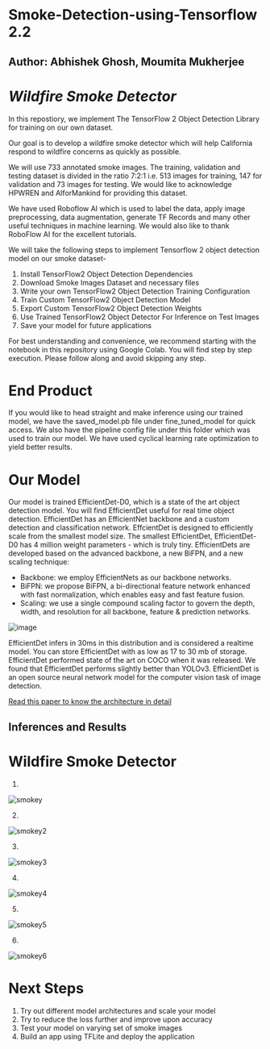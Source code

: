# Smoke-Detection-using-Tensorflow 2.2

## Author: Abhishek Ghosh, Moumita Mukherjee

# *Wildfire Smoke Detector*

In this repostiory, we implement The TensorFlow 2 Object Detection Library for training on our own dataset.

Our goal is to develop a wildfire smoke detector which will help California respond to wildfire concerns as quickly as possible.

We will use 733 annotated smoke images. The training, validation and testing dataset is divided in the ratio 7:2:1 i.e. 513 images for training, 147 for validation and 73 images for testing. We would like to acknowledge HPWREN and AIforMankind for providing this dataset.

We have used Roboflow AI which is used to label the data, apply image preprocessing, data augmentation, generate TF Records and many other useful techniques in machine learning. We would also like to thank RoboFlow AI for the excellent tutorials.

We will take the following steps to implement Tensorflow 2 object detection model on our smoke dataset-

1. Install TensorFlow2 Object Detection Dependencies
2. Download Smoke Images Dataset and necessary files
3. Write your own TensorFlow2 Object Detection Training Configuration
4. Train Custom TensorFlow2 Object Detection Model
5. Export Custom TensorFlow2 Object Detection Weights
6. Use Trained TensorFlow2 Object Detector For Inference on Test Images
7. Save your model for future applications

For best understanding and convenience, we recommend starting with the notebook in this repository using Google Colab. You will find step by step execution. Please follow along and avoid skipping any step. 

# End Product

If you would like to head straight and make inference using our trained model, we have the saved_model.pb file under fine_tuned_model for quick access. We also have the  pipeline config file under this folder which was used to train our model. We have used cyclical learning rate optimization to yield better results. 

# Our Model

Our model is trained EfficientDet-D0, which is a state of the art object detection model. You will find EfficientDet useful for real time object detection. EfficientDet has an EfficientNet backbone and a custom detection and classification network. EffcientDet is designed to efficiently scale from the smallest model size. The smallest EfficientDet, EfficientDet-D0 has 4 million weight parameters - which is truly tiny. EfficientDets are developed based on the advanced backbone, a new BiFPN, and a new scaling technique:

* Backbone: we employ EfficientNets as our backbone networks.
* BiFPN: we propose BiFPN, a bi-directional feature network enhanced with fast normalization, which enables easy and fast feature fusion.
* Scaling: we use a single compound scaling factor to govern the depth, width, and resolution for all backbone, feature & prediction networks.

![image](https://github.com/google/automl/blob/master/efficientdet/g3doc/network.png)

EfficientDet infers in 30ms in this distribution and is considered a realtime model. You can store EfficientDet with as low as 17 to 30 mb of storage. EfficientDet performed state of the art on COCO when it was released. We found that EfficientDet performs slightly better than YOLOv3. EfficientDet is an open source neural network model for the computer vision task of image detection.

[Read this paper to know the architecture in detail](https://arxiv.org/abs/1911.09070)

## Inferences and Results

# Wildfire Smoke Detector

1. 

![smokey](https://user-images.githubusercontent.com/61203589/90588540-79f05800-e1a1-11ea-8fd1-54dbe8170a68.gif)

2. 

![smokey2](https://user-images.githubusercontent.com/61203589/90589985-051f1d00-e1a5-11ea-9f94-a06bb98ad19e.gif)

3. 

![smokey3](https://user-images.githubusercontent.com/61203589/90589995-081a0d80-e1a5-11ea-8699-6cfa9a3a65fe.gif)

4.

![smokey4](https://user-images.githubusercontent.com/61203589/90590551-7a3f2200-e1a6-11ea-8d5a-9d16297b0788.gif)

5. 

![smokey5](https://user-images.githubusercontent.com/61203589/90666480-156de100-e213-11ea-856c-fcf7ee1fae4b.gif)

6.

![smokey6](https://user-images.githubusercontent.com/61203589/90666481-156de100-e213-11ea-98f1-de6949c99536.gif)


# Next Steps
1. Try out different model architectures and scale your model
2. Try to reduce the loss further and improve upon accuracy
3. Test your model on varying set of smoke images
4. Build an app using TFLite and deploy the application

